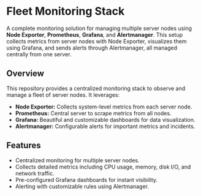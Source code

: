 # Fleet Monitoring Stack

A complete monitoring solution for managing multiple server nodes using **Node Exporter**, **Prometheus**, **Grafana**, and **Alertmanager**. This setup collects metrics from server nodes with Node Exporter, visualizes them using Grafana, and sends alerts through Alertmanager, all managed centrally from one server.



## Overview

This repository provides a centralized monitoring stack to observe and manage a fleet of server nodes. It leverages:

- **Node Exporter:** Collects system-level metrics from each server node.
- **Prometheus:** Central server to scrape metrics from all nodes.
- **Grafana:** Beautiful and customizable dashboards for data visualization.
- **Alertmanager:** Configurable alerts for important metrics and incidents.



## Features

- Centralized monitoring for multiple server nodes.
- Collects detailed metrics including CPU usage, memory, disk I/O, and network traffic.
- Pre-configured Grafana dashboards for instant visibility.
- Alerting with customizable rules using Alertmanager.



